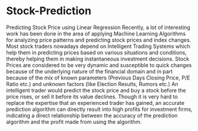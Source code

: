 # Stock-Prediction
Predicting Stock Price using Linear Regression
Recently, a lot of interesting work has been done in the area of applying Machine
Learning Algorithms for analyzing price patterns and predicting stock prices and index
changes. Most stock traders nowadays depend on Intelligent Trading Systems which help
them in predicting prices based on various situations and conditions, thereby helping
them in making instantaneous investment decisions.
Stock Prices are considered to be very dynamic and susceptible to quick changes because
of the underlying nature of the financial domain and in part because of the mix of known
parameters (Previous Days Closing Price, P/E Ratio etc.) and unknown factors (like
Election Results, Rumors etc.)
An intelligent trader would predict the stock price and buy a stock before the price rises,
or sell it before its value declines. Though it is very hard to replace the expertise that an
experienced trader has gained, an accurate prediction algorithm can directly result into
high profits for investment firms, indicating a direct relationship between the accuracy of
the prediction algorithm and the profit made from using the algorithm. 
